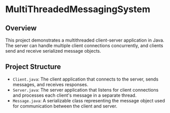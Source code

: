 # MultiThreadedMessagingSystem

## Overview

This project demonstrates a multithreaded client-server application in Java. The server can handle multiple client connections concurrently, and clients send and receive serialized message objects.

## Project Structure

- `Client.java`: The client application that connects to the server, sends messages, and receives responses.
- `Server.java`: The server application that listens for client connections and processes each client's message in a separate thread.
- `Message.java`: A serializable class representing the message object used for communication between the client and server.